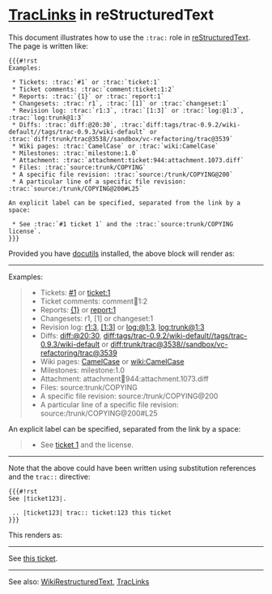 # [TracLinks](trac-links) in reStructuredText


This document illustrates how to use the `:trac:` role in [ reStructuredText](http://docutils.sourceforge.net/docs/ref/rst/restructuredtext.html). The page is written like:

```wiki
{{{#!rst
Examples:

 * Tickets: :trac:`#1` or :trac:`ticket:1`
 * Ticket comments: :trac:`comment:ticket:1:2`
 * Reports: :trac:`{1}` or :trac:`report:1`
 * Changesets: :trac:`r1`, :trac:`[1]` or :trac:`changeset:1`
 * Revision log: :trac:`r1:3`, :trac:`[1:3]` or :trac:`log:@1:3`, :trac:`log:trunk@1:3`
 * Diffs: :trac:`diff:@20:30`, :trac:`diff:tags/trac-0.9.2/wiki-default//tags/trac-0.9.3/wiki-default` or :trac:`diff:trunk/trac@3538//sandbox/vc-refactoring/trac@3539`
 * Wiki pages: :trac:`CamelCase` or :trac:`wiki:CamelCase`
 * Milestones: :trac:`milestone:1.0`
 * Attachment: :trac:`attachment:ticket:944:attachment.1073.diff`
 * Files: :trac:`source:trunk/COPYING`
 * A specific file revision: :trac:`source:/trunk/COPYING@200`
 * A particular line of a specific file revision: :trac:`source:/trunk/COPYING@200#L25`

An explicit label can be specified, separated from the link by a space:

 * See :trac:`#1 ticket 1` and the :trac:`source:trunk/COPYING license`.
}}}
```


Provided you have [ docutils](http://docutils.sourceforge.net/) installed, the above block will render as:

---

Examples:

> - Tickets: [\#1](https://gitlab.haskell.org//ghc/ghc/issues/1) or [ticket:1](https://gitlab.haskell.org//ghc/ghc/issues/1)
> - Ticket comments: comment:ticket:1:2
> - Reports: [{1}](/trac/ghc/report/1) or [report:1](/trac/ghc/report/1)
> - Changesets: r1, \[1\] or changeset:1
> - Revision log: [r1:3](/trac/ghc/log/ghc/?revs=1%3A3), [\[1:3\]](/trac/ghc/log/ghc/?revs=1%3A3) or [log:\@1:3](/trac/ghc/log/ghc/?revs=1%3A3), [log:trunk\@1:3](/trac/ghc/log/ghc/trunk?revs=1%3A3)
> - Diffs: [diff:\@20:30](/trac/ghc/changeset?new=30&old=20), [diff:tags/trac-0.9.2/wiki-default//tags/trac-0.9.3/wiki-default](/trac/ghc/changeset?new_path=tags%2Ftrac-0.9.3%2Fwiki-default&old_path=tags%2Ftrac-0.9.2%2Fwiki-default) or [diff:trunk/trac\@3538//sandbox/vc-refactoring/trac\@3539](/trac/ghc/changeset?new=3539&new_path=sandbox%2Fvc-refactoring%2Ftrac&old=3538&old_path=trunk%2Ftrac)
> - Wiki pages: [CamelCase](/trac/ghc/wiki/CamelCase) or [wiki:CamelCase](/trac/ghc/wiki/CamelCase)
> - Milestones: milestone:1.0
> - Attachment: attachment:ticket:944:attachment.1073.diff
> - Files: source:trunk/COPYING
> - A specific file revision: source:/trunk/COPYING\@200
> - A particular line of a specific file revision: source:/trunk/COPYING\@200\#L25

An explicit label can be specified, separated from the link by a space:

> - See [ticket 1](https://gitlab.haskell.org//ghc/ghc/issues/1) and the license.

---


Note that the above could have been written using substitution references and the `trac::` directive:

```wiki
{{{#!rst
See |ticket123|.

 .. |ticket123| trac:: ticket:123 this ticket
}}}
```


This renders as:

---

See [this ticket](https://gitlab.haskell.org//ghc/ghc/issues/123).

---


See also: [WikiRestructuredText](wiki-restructured-text), [TracLinks](trac-links)